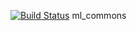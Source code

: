 [![Build Status](https://dev.azure.com/marekbf3/nnlab/_apis/build/status/pekalam.ml_commons?branchName=master)](https://dev.azure.com/marekbf3/nnlab/_build/latest?definitionId=11&branchName=master)
ml_commons
